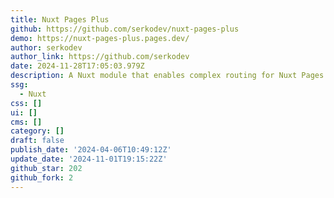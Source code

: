 ```yaml
---
title: Nuxt Pages Plus
github: https://github.com/serkodev/nuxt-pages-plus
demo: https://nuxt-pages-plus.pages.dev/
author: serkodev
author_link: https://github.com/serkodev
date: 2024-11-28T17:05:03.979Z
description: A Nuxt module that enables complex routing for Nuxt Pages.
ssg:
  - Nuxt
css: []
ui: []
cms: []
category: []
draft: false
publish_date: '2024-04-06T10:49:12Z'
update_date: '2024-11-01T19:15:22Z'
github_star: 202
github_fork: 2
---
```


